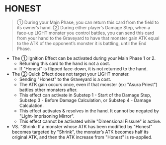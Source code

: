 
# HONEST  
> ① During your Main Phase, you can return this card from the field to its owner’s hand. ② During either player’s Damage Step, when a face-up LIGHT monster you control battles, you can send this card from your hand to the Graveyard to have that monster gain ATK equal to the ATK of the opponent’s monster it is battling, until the End Phase.

*   The ① Ignition Effect can be activated during your Main Phase 1 or 2.
    *   Returning this card to the hand is not a cost.
    *   If "Honest" is flipped face-down, it is not returned to the hand.
*   The ② Quick Effect does not target your LIGHT monster.
    *   Sending "Honest" to the Graveyard is a cost.
    *   The ATK gain occurs once, even if that monster (ex: "Asura Priest") battles other monsters after.
    *   This effect can activate in Substep 1 - Start of the Damage Step, Substep 3 - Before Damage Calculation, or Substep 4 - Damage Calculation.
    *   This effect activates & resolves in the hand. It cannot be negated by "Light-Imprisoning Mirror".
    *   This effect cannot be activated while "Dimensional Fissure" is active.
*   VS. "Shrink: If a monster whose ATK has been modified by "Honest" becomes targeted by "Shrink", the monster’s ATK becomes half its original ATK, and then the ATK increase from "Honest" is re-applied.

  